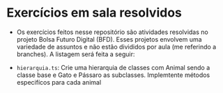 # Exercícios em sala resolvidos

- Os exercícios feitos nesse repositório são atividades resolvidas no projeto Bolsa Futuro Digital (BFD). Esses projetos envolvem uma variedade de assuntos e não estão divididos por aula (me referindo a branches). A listagem será feita a seguir:

- `hierarquia.ts`: Crie uma hierarquia de classes com Animal sendo a classe base e Gato e Pássaro as subclasses. Implemtente métodos especifícos para cada animal